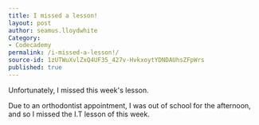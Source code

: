 ```yaml
---
title: I missed a lesson!
layout: post
author: seamus.lloydwhite
Category:
- Codecademy
permalink: /i-missed-a-lesson!/
source-id: 1zUTWuXvlZxQ4UF35_427v-HvkxoytYDNDAUhsZFpWrs
published: true
---
```

Unfortunately, I missed this week's lesson.

Due to an orthodontist appointment, I was out of school for the afternoon, and so I missed the I.T lesson of this week.

